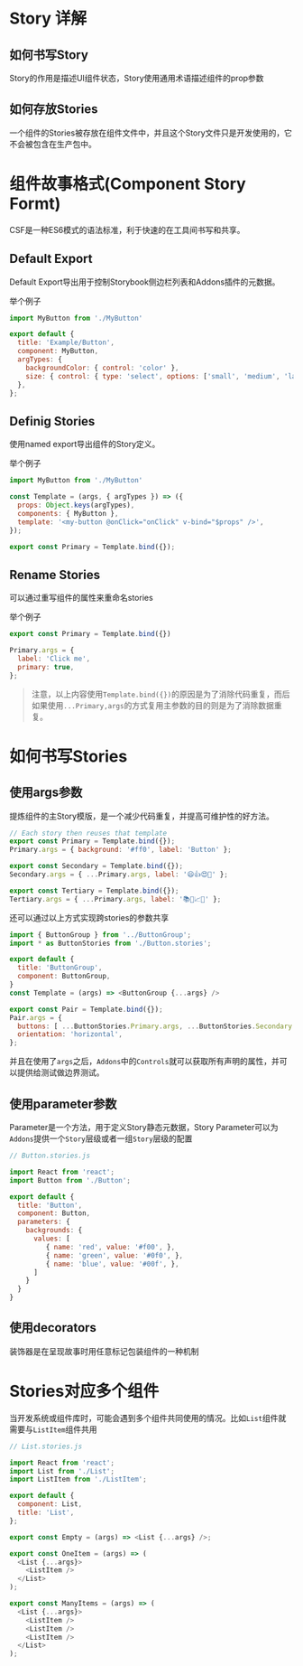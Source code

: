 # Story 详解

## 如何书写Story

Story的作用是描述UI组件状态，Story使用通用术语描述组件的prop参数

## 如何存放Stories

一个组件的Stories被存放在组件文件中，并且这个Story文件只是开发使用的，它不会被包含在生产包中。

# 组件故事格式(Component Story Formt)

CSF是一种ES6模式的语法标准，利于快速的在工具间书写和共享。

## Default Export

Default Export导出用于控制Storybook侧边栏列表和Addons插件的元数据。

举个例子

```javascript
import MyButton from './MyButton'

export default {
  title: 'Example/Button',
  component: MyButton,
  argTypes: {
    backgroundColor: { control: 'color' },
    size: { control: { type: 'select', options: ['small', 'medium', 'large'] } },
  },
};
```

## Definig Stories

使用named export导出组件的Story定义。

举个例子

```javascript
import MyButton from './MyButton'

const Template = (args, { argTypes }) => ({
  props: Object.keys(argTypes),
  components: { MyButton },
  template: '<my-button @onClick="onClick" v-bind="$props" />',
});

export const Primary = Template.bind({});

```

## Rename Stories

可以通过重写组件的属性来重命名stories

举个例子

```javascript
export const Primary = Template.bind({})

Primary.args = {
  label: 'Click me',
  primary: true,
};
```

> 注意，以上内容使用`Template.bind({})`的原因是为了消除代码重复，而后如果使用`...Primary,args`的方式复用主参数的目的则是为了消除数据重复。

# 如何书写Stories

## 使用args参数

提炼组件的主Story模版，是一个减少代码重复，并提高可维护性的好方法。

```javascript
// Each story then reuses that template
export const Primary = Template.bind({});
Primary.args = { background: '#ff0', label: 'Button' };

export const Secondary = Template.bind({});
Secondary.args = { ...Primary.args, label: '😄👍😍💯' };

export const Tertiary = Template.bind({});
Tertiary.args = { ...Primary.args, label: '📚📕📈🤓' };
```

还可以通过以上方式实现跨stories的参数共享

```javascript
import { ButtonGroup } from '../ButtonGroup';
import * as ButtonStories from './Button.stories';

export default {
  title: 'ButtonGroup',
  component: ButtonGroup,
}
const Template = (args) => <ButtonGroup {...args} />

export const Pair = Template.bind({});
Pair.args = {
  buttons: [ ...ButtonStories.Primary.args, ...ButtonStories.Secondary.args ],
  orientation: 'horizontal',
};
```

并且在使用了`args`之后，`Addons`中的`Controls`就可以获取所有声明的属性，并可以提供给测试做边界测试。

## 使用parameter参数

Parameter是一个方法，用于定义Story静态元数据，Story Parameter可以为`Addons`提供一个`Story`层级或者一组`Story`层级的配置

```javascript
// Button.stories.js

import React from 'react';
import Button from './Button';

export default {
  title: 'Button',
  component: Button,
  parameters: {
    backgrounds: {
      values: [
         { name: 'red', value: '#f00', },
         { name: 'green', value: '#0f0', },
         { name: 'blue', value: '#00f', },
      ]
    }
  }
}
```

## 使用decorators

装饰器是在呈现故事时用任意标记包装组件的一种机制

# Stories对应多个组件

当开发系统或组件库时，可能会遇到多个组件共同使用的情况。比如`List`组件就需要与`ListItem`组件共用

```javascript
// List.stories.js

import React from 'react';
import List from './List';
import ListItem from './ListItem';

export default {
  component: List,
  title: 'List',
};

export const Empty = (args) => <List {...args} />;

export const OneItem = (args) => (
  <List {...args}>
    <ListItem />
  </List>
);

export const ManyItems = (args) => (
  <List {...args}>
    <ListItem />
    <ListItem />
    <ListItem />
  </List>
);
```
